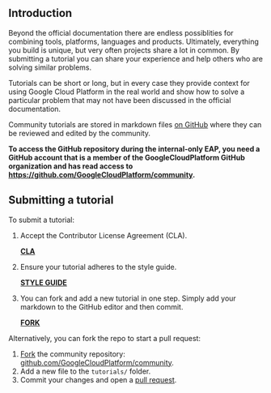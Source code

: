 ## Introduction

Beyond the official documentation there are endless possiblities for combining
tools, platforms, languages and products. Ultimately, everything you build is
unique, but very often projects share a lot in common. By submitting a tutorial
you can share your experience and help others who are solving similar problems.

Tutorials can be short or long, but in every case they provide context for
using Google Cloud Platform in the real world and show how to solve a particular
problem that may not have been discussed in the official documentation.

Community tutorials are stored in markdown files [on GitHub][github] where they
can be reviewed and edited by the community.

**To access the GitHub repository during the internal-only EAP, you need a
GitHub account that is a member of the GoogleCloudPlatform GitHub organization
and has read access to https://github.com/GoogleCloudPlatform/community.**

## Submitting a tutorial

To submit a tutorial:

1. Accept the Contributor License Agreement (CLA).

   [**CLA**][cla]
   
1. Ensure your tutorial adheres to the style guide.

   [**STYLE GUIDE**][styleguide]
   
1. You can fork and add a new tutorial in one step. Simply add your
markdown to the GitHub editor and then commit.

   [**FORK**][fork_quick]

Alternatively, you can fork the repo to start a pull request:

1. [Fork][fork_how] the community repository: [github.com/GoogleCloudPlatform/community][github].
1. Add a new file to the `tutorials/` folder.
1. Commit your changes and open a [pull request][pr].

[github]: https://github.com/GoogleCloudPlatform/community
[cla]: /community/github#contributor_license_agreements
[styleguide]: /community/styleguide
[fork_how]: https://help.github.com/articles/fork-a-repo/
[pr]: https://help.github.com/articles/using-pull-requests/
[fork_quick]: https://github.com/GoogleCloudPlatform/community/new/master/tutorials
